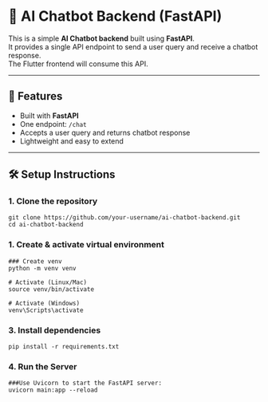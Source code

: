 # 🤖 AI Chatbot Backend (FastAPI)

This is a simple **AI Chatbot backend** built using **FastAPI**.  
It provides a single API endpoint to send a user query and receive a chatbot response.  
The Flutter frontend will consume this API.

---

## 🚀 Features
- Built with **FastAPI**
- One endpoint: `/chat`
- Accepts a user query and returns chatbot response
- Lightweight and easy to extend

---

## 🛠️ Setup Instructions

### 1. Clone the repository

    git clone https://github.com/your-username/ai-chatbot-backend.git
    cd ai-chatbot-backend


### 1. Create & activate virtual environment
    ### Create venv
    python -m venv venv

    # Activate (Linux/Mac)
    source venv/bin/activate

    # Activate (Windows)
    venv\Scripts\activate



### 3. Install dependencies
    pip install -r requirements.txt


### 4. Run the Server
    ###Use Uvicorn to start the FastAPI server:
    uvicorn main:app --reload
